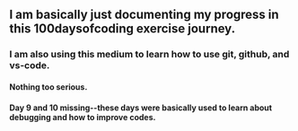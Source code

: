 ## I am basically just documenting my progress in this 100daysofcoding exercise journey.

### I am also using this medium to learn how to use git, github, and vs-code.

#### Nothing too serious.

#### Day 9 and 10 missing--these days were basically used to learn about debugging and how to improve codes.
